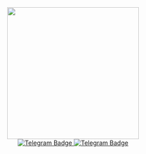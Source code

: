 <div id="header" align="center">
  <img src="https://media.giphy.com/media/qgQUggAC3Pfv687qPC/giphy.gif" width="300"/>
</div>
<div id="badges" align="center">
  <a href="https://t.me/DzenBots" target="_blank">
    <img src="https://img.shields.io/badge/Telegram-blue?style=for-the-badge&logo=telegram" alt="Telegram Badge"/>
  </a>
  <a href="https://vk.com/vv.khritkin" target="_blank">
    <img src="https://img.shields.io/badge/VK-blue?style=for-the-badge&logo=vk" alt="Telegram Badge"/>
  </a>
</div>
<div align="center">
<img align="center" src="https://komarev.com/ghpvc/?username=dzenbots&style=flat-square&color=blue" alt=""/>
  </div>

